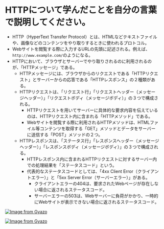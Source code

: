 # HTTPについて学んだことを自分の言葉で説明してください。

- HTTP（HyperText Transfer Protocol）とは、HTMLなどテキストファイルや、画像などのコンテンツをやり取りするときに使われるプロトコル。
- Webサイトを閲覧する際に入力するURLの先頭に記述される。例えば、```http://www.example.com/```のようになる。
- HTTPにおいて、ブラウザとサーバーでやり取りされるのに利用されるのが、「HTTPメッセージ」である。
  - HTTPメッセージには、ブラウザからのリクエストである「HTTPリクエスト」とサーバーからの応答である「HTTPレスポンス」の２種類がある。
  - HTTPリクエストは、「リクエスト行」「リクエストヘッダー（メッセージヘッダー）」「リクエストボディ（メッセージボディ）」の３つで構成される。
    - HTTPリクエストを用いてサーバーに具体的な要求内容を伝えているのは、HTTPリクエスト内に含まれる「HTTPメソッド」である。
    - Webサイトを閲覧する際に利用されるHTTPメソッドは、HTMLファイル等コンテンツを取得する「GET」メソッドとデータをサーバーに送信する「POST」メソッドの２つ。
  - HTTPレスポンスは、「ステータス行」「レスポンスヘッダー（メッセージヘッダー）」「レスポンスボディ（メッセージボディ）」の３つで構成される。
    - HTTPレスポンス内に含まれるHTTPリクエストに対するサーバー内での処理結果を「ステータスコード」という。
    - 代表的なステータスコードとしては、「4xx Client Error（クライアントエラー）」と「5xx Server Error（サーバーエラー）」がある。
      - クライアントエラーの404は、要求されたWebページが存在しない場合に返されるステータスコード。
      - サーバーエラーの503は、Webサーバーに負荷がかかり、一時的にWebサイトが表示できない場合に返されるステータスコード。

[![Image from Gyazo](https://i.gyazo.com/7d2fbd5a4fb7d3d40a53455d2e8c28e6.png)](https://gyazo.com/7d2fbd5a4fb7d3d40a53455d2e8c28e6)

[![Image from Gyazo](https://i.gyazo.com/3dc6843b4a47080a5470279866890282.jpg)](https://gyazo.com/3dc6843b4a47080a5470279866890282)
